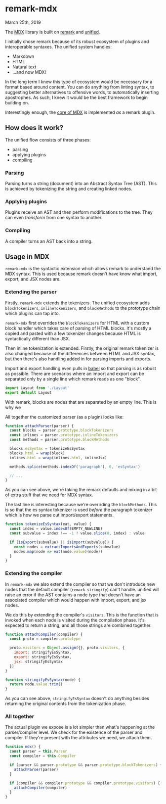 # remark-mdx

March 25th, 2019

The [MDX](https://github.com/mdx-js/mdx) library is built on
[remark](https://github.com/remarkjs/remark) and
[unified](https://github.com/unifiedjs/unified).

I initially chose remark because of its robust ecosystem of plugins
and interoperable syntaxes. The unified system handles:

- Markdown
- HTML
- Natural text
- ...and now MDX!

In the long term I knew this type of ecosystem would be necessary
for a format based around content. You can do anything from linting syntax,
to suggesting better alternatives to offensive words, to automatically
inserting apostrophes. As such, I knew it would be the best framework
to begin building on.

Interestingly enough, the [core of MDX](https://github.com/mdx-js/mdx/tree/master/packages/remark-mdx)
is implemented _as_ a remark plugin.

## How does it work?

The unified flow consists of three phases:

- parsing
- applying plugins
- compiling

### Parsing

Parsing turns a string (document) into an Abstract Syntax Tree (AST).
This is achieved by tokenizing the string and creating linked nodes.

### Applying plugins

Plugins receive an AST and then perform modifications to the tree.
They can even _transform_ from one syntax to another.

### Compiling

A compiler turns an AST back into a string.

## Usage in MDX

`remark-mdx` is the syntactic extension which allows remark to understand
the MDX syntax. This is used because remark doesn't have know what import,
export, and JSX nodes are.

### Extending the parser

Firstly, `remark-mdx` extends the tokenizers. The unified ecosystem adds
`blockTokenizers`, `inlineTokenizers`, and `blockMethods` to the prototype
chain which plugins can tap into.

`remark-mdx` first overrides the `blockTokenizers` for HTML with a custom
block handler which takes care of parsing of HTML blocks. It's mostly a copied
and pasted with a few tokenizer changes because HTML is syntactically different
than JSX.

Then inline tokenization is extended. Firstly, the original remark tokenizer
is also changed because of the differences between HTML and JSX syntax, but then
there's also handling added in for parsing imports and exports.

Import and export handling even pulls in [babel](https://babeljs.io) so that
parsing is as robust as possible. There are scenarios where an import and export
can be separated only by a single line which remark reads as one "block".

```js
import Layout from './Layout'
export default Layout
```

With remark, blocks are nodes that are separated by an empty line. This is why
we

All together the customized parser (as a plugin) looks like:

```js
function attachParser(parser) {
  const blocks = parser.prototype.blockTokenizers
  const inlines = parser.prototype.inlineTokenizers
  const methods = parser.prototype.blockMethods

  blocks.esSyntax = tokenizeEsSyntax
  blocks.html = wrap(block)
  inlines.html = wrap(inlines.html, inlineJsx)

  methods.splice(methods.indexOf('paragraph'), 0, 'esSyntax')

  // ...
}
```

As you can see above, we're taking the remark defaults and mixing in a bit
of extra stuff that we need for MDX syntax.

The last line is interesting because we're overriding the `blockMethods`.
This is so that the es syntax tokenizer is used _before_ the paragraph
tokenizer which is how we parse out import/export statements.

```js
function tokenizeEsSyntax(eat, value) {
  const index = value.indexOf(EMPTY_NEWLINE)
  const subvalue = index !== -1 ? value.slice(0, index) : value

  if (isExport(subvalue) || isImport(subvalue)) {
    const nodes = extractImportsAndExports(subvalue)
    nodes.map(node => eat(node.value)(node))
  }
}
```

### Extending the compiler

In `remark-mdx` we also extend the compiler so that we don't introduce
new nodes that the default compiler (`remark-stringify`) can't handle.
unified will raise an error if the AST contains a node type that doesn't
have an associated compiler which would happen with import, export, and
jsx nodes.

We do this by extending the compiler's `visitors`. This is the function
that is invoked when each node is visited during the compilation phase.
It's expected to return a string, and all those strings are combined
together.

```js
function attachCompiler(compiler) {
  const proto = compiler.prototype

  proto.visitors = Object.assign({}, proto.visitors, {
    import: stringifyEsSyntax,
    export: stringifyEsSyntax,
    jsx: stringifyEsSyntax
  })
}

function stringifyEsSyntax(node) {
  return node.value.trim()
}
```

As you can see above, `stringifyEsSyntax` doesn't do anything besides
returning the original contents from the tokenization phase.

### All together

The actual plugin we expose is a lot simpler than what's happening
at the parser/compiler level. We check for the existence of the parser
and compiler. If they're present with the attributes we need, we
attach them.

```js
function mdx() {
  const parser = this.Parser
  const compiler = this.Compiler

  if (parser && parser.prototype && parser.prototype.blockTokenizers) {
    attachParser(parser)
  }

  if (compiler && compiler.prototype && compiler.prototype.visitors) {
    attachCompiler(compiler)
  }
}
```
